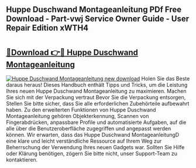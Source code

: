 ## Huppe Duschwand Montageanleitung PDf Free Download - Part-vwj Service Owner Guide - User Repair Edition xWTH4

# <h2><a href="http://df6gn4.blite.top/?on=Huppe+Duschwand+Montageanleitung">🔗Download 👉🔴 Huppe Duschwand Montageanleitung</a></h2>

[![Huppe Duschwand Montageanleitung new download](https://i.imgur.com/lujVjoI.png)](http://df6gn4.blite.top/?on=Huppe+Duschwand+Montageanleitung)
Holen Sie das Beste daraus heraus! Dieses Handbuch enthält Tipps und Tricks, um die Leistung Ihres neuen Huppe Duschwand Montageanleitung zu maximieren. Machen Sie sich mit der Verpackung vertraut Bevor Sie die Verpackung entsorgen, Stellen Sie bitte sicher, dass Sie alle erforderlichen Zubehörteile aufbewahrt haben. Zu den erweiterten Funktionen von Huppe Duschwand Montageanleitung gehören Objekterkennung, Scannen von Fingerabdrücken, anpassbare Profile und automatisierte Aufgaben, auf die alle über die Benutzeroberfläche zugegriffen und angepasst werden können. Wir erwarten, dass das Huppe Duschwand MontageanleitungD eine klare und leicht verständliche Ressource auf Ihrem Weg zur Beherrschung der Verwendung Ihres neuen Gadgets war. Sollten Sie Hilfe oder Klärung benötigen, zögern Sie bitte nicht, unser Support-Team zu kontaktieren.
